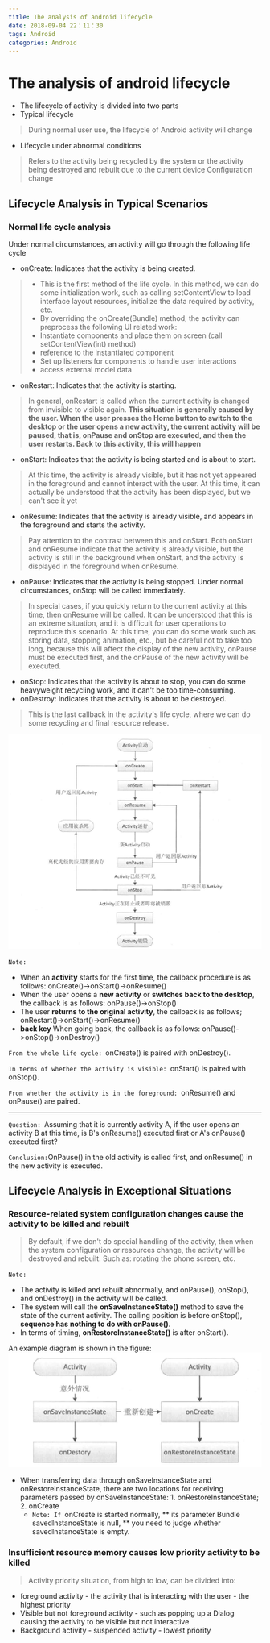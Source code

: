 ```yaml
---
title: The analysis of android lifecycle
date: 2018-09-04 22：11：30
tags: Android
categories: Android
---
```




# The analysis of android lifecycle
* The lifecycle of activity is divided into two parts
 * Typical lifecycle
 >During normal user use, the lifecycle of Android activity will change

 * Lifecycle under abnormal conditions
 >Refers to the activity being recycled by the system or the activity being destroyed and rebuilt due to the current device Configuration change

 <!--more-->

## Lifecycle Analysis in Typical Scenarios

### Normal life cycle analysis

Under normal circumstances, an activity will go through the following life cycle

+ onCreate: Indicates that the activity is being created.

>+ This is the first method of the life cycle. In this method, we can do some initialization work, such as calling setContentView to load interface layout resources, initialize the data required by activity, etc.
>+ By overriding the onCreate(Bundle) method, the activity can preprocess the following UI related work:
>+ Instantiate components and place them on screen (call setContentView(int) method)
>+ reference to the instantiated component
>+ Set up listeners for components to handle user interactions
>+ access external model data
* onRestart: Indicates that the activity is starting.
>In general, onRestart is called when the current activity is changed from invisible to visible again. **This situation is generally caused by the user. When the user presses the Home button to switch to the desktop or the user opens a new activity, the current activity will be paused, that is, onPause and onStop are executed, and then the user restarts. Back to this activity, this will happen**
* onStart: Indicates that the activity is being started and is about to start.
>At this time, the activity is already visible, but it has not yet appeared in the foreground and cannot interact with the user. At this time, it can actually be understood that the activity has been displayed, but we can't see it yet
* onResume: Indicates that the activity is already visible, and appears in the foreground and starts the activity.
> Pay attention to the contrast between this and onStart. Both onStart and onResume indicate that the activity is already visible, but the activity is still in the background when onStart, and the activity is displayed in the foreground when onResume.
* onPause: Indicates that the activity is being stopped. Under normal circumstances, onStop will be called immediately.
> In special cases, if you quickly return to the current activity at this time, then onResume will be called. It can be understood that this is an extreme situation, and it is difficult for user operations to reproduce this scenario. At this time, you can do some work such as storing data, stopping animation, etc., but be careful not to take too long, because this will affect the display of the new activity, onPause must be executed first, and the onPause of the new activity will be executed.
* onStop: Indicates that the activity is about to stop, you can do some heavyweight recycling work, and it can't be too time-consuming.
* onDestroy: Indicates that the activity is about to be destroyed.
> This is the last callback in the activity's life cycle, where we can do some recycling and final resource release.

![](https://github.com/kentanvictor/STUDY/blob/Image/old_image/activity.png?raw=true)


`Note:`

+ When an **activity** starts for the first time, the callback procedure is as follows: onCreate()->onStart()->onResume()
+ When the user opens a **new activity** or **switches back to the desktop**, the callback is as follows: onPause()->onStop()
+ The user **returns to the original activity**, the callback is as follows; onRestart()->onStart()->onResume()
+ **back key** When going back, the callback is as follows: onPause()->onStop()->onDestroy()
  
`From the whole life cycle: `onCreate() is paired with onDestroy().

`In terms of whether the activity is visible: `onStart() is paired with onStop().

`From whether the activity is in the foreground: `onResume() and onPause() are paired.

*****

`Question: `Assuming that it is currently activity A, if the user opens an activity B at this time, is B's onResume() executed first or A's onPause() executed first?

`Conclusion:`OnPause() in the old activity is called first, and onResume() in the new activity is executed.

## Lifecycle Analysis in Exceptional Situations

### Resource-related system configuration changes cause the activity to be killed and rebuilt

> By default, if we don't do special handling of the activity, then when the system configuration or resources change, the activity will be destroyed and rebuilt. Such as: rotating the phone screen, etc.

`Note:`
+ The activity is killed and rebuilt abnormally, and onPause(), onStop(), and onDestroy() in the activity will be called.
+ The system will call the **onSaveInstanceState()** method to save the state of the current activity. The calling position is before onStop(), **sequence has nothing to do with onPause()**.
+ In terms of timing, **onRestoreInstanceState()** is after onStart().

An example diagram is shown in the figure:
![](https://github.com/kentanvictor/STUDY/blob/Image/Android%E5%BC%80%E5%8F%91%E6%8E%A2%E7%B4%A2/%E5%BC%82%E5%B8%B8%E6%83%85%E5%86%B5%E4%B8%8Bactivity%E9%87%8D%E5%BB%BA%E8%BF%87%E7%A8%8B.png?raw=true)

+ When transferring data through onSaveInstanceState and onRestoreInstanceState, there are two locations for receiving parameters passed by onSaveInstanceState: 1. onRestoreInstanceState; 2. onCreate
   + `Note: If `onCreate is started normally, ** its parameter Bundle savedInstanceState is null, ** you need to judge whether savedInstanceState is empty.

### Insufficient resource memory causes low priority activity to be killed

>Activity priority situation, from high to low, can be divided into:

+ foreground activity - the activity that is interacting with the user - the highest priority
+ Visible but not foreground activity - such as popping up a Dialog causing the activity to be visible but not interactive
+ Background activity - suspended activity - lowest priority